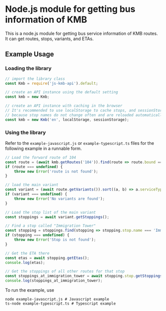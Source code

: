 # Node.js module for getting bus information of KMB
This is a node.js module for getting bus service information of KMB routes. It can get routes, stops, variants, and ETAs.  

## Example Usage
### Loading the library
```js
// import the library class
const Kmb = require('js-kmb-api').default;

// create an API instance using the default setting
const kmb = new Kmb;

// create an API instance with caching in the browser
// It's recommended to use localStorage to cache stops, and sessionStorage to cache stop routes
// because stop names do not change often and are reloaded automatically
const kmb = new Kmb('en', localStorage, sessionStorage);
```

### Using the library
Refer to the `example-javascript.js` or `example-typescript.ts` files for the following example in a runnable form.
```js
// Load the forward route of 104
const route = (await kmb.getRoutes('104')).find(route => route.bound === 1);
if (route === undefined) {
    throw new Error('route is not found');
}

// load the main variant
const variant = (await route.getVariants()).sort((a, b) => a.serviceType - b.serviceType)[0];
if (variant === undefined) {
    throw new Error('No variants are found');
}

// Load the stop list of the main variant
const stoppings = await variant.getStoppings();

// Find a stop called "Immigration Tower"
const stopping = stoppings.find(stopping => stopping.stop.name === 'Immigration Tower');
if (stopping === undefined) {
    throw new Error('Stop is not found');
}

// Get the ETA there
const etas = await stopping.getEtas();
console.log(etas);

// Get the stoppings of all other routes for that stop
const stoppings_at_immigration_tower = await stopping.stop.getStoppings();
console.log(stoppings_at_immigration_tower);
```

To run the example, use
```shell script
node example-javascript.js # Javascript example
ts-node example-typescript.ts # Typescript example
```